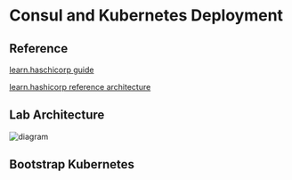 # Consul and Kubernetes Deployment

## Reference

[learn.haschicorp guide](https://learn.hashicorp.com/consul/day-1-operations/kubernetes-deployment-guide)

[learn.hashicorp reference architecture](https://learn.hashicorp.com/consul/day-1-operations/kubernetes-reference)

## Lab Architecture

![diagram](/use-cases/vault-agent-kubernetes/images/vault-agent-k8s-lab-4.png)

## Bootstrap Kubernetes

### 

### 